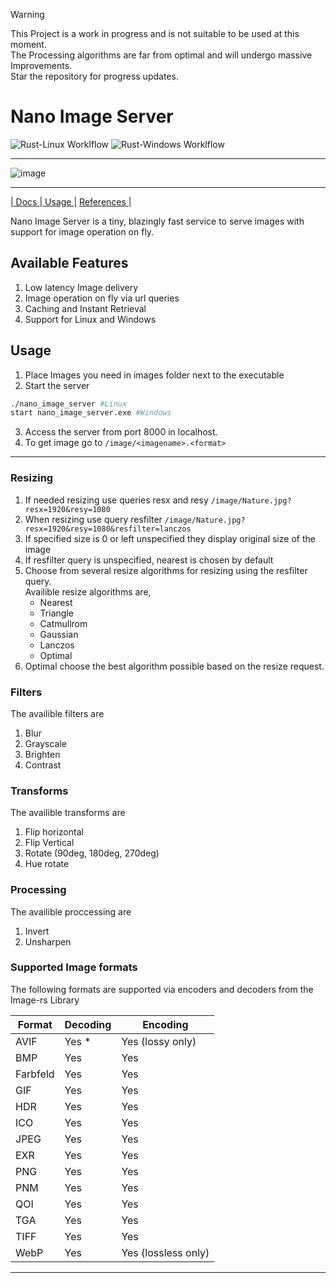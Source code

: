 > [!WARNING]  
> This Project is a work in progress and is not suitable to be used at this moment.  <br>
> The Processing algorithms are far from optimal and will undergo massive Improvements. <br>
> Star the repository for progress updates.

# Nano Image Server
![Rust-Linux Worklflow](https://github.com/mahinkumar/Nano_image_server/actions/workflows/Rust_Linux.yml/badge.svg)
![Rust-Windows Worklflow](https://github.com/mahinkumar/Nano_image_server/actions/workflows/Rust_Windows.yml/badge.svg)


<hr>

![image](https://github.com/user-attachments/assets/c43b43bf-b42e-4115-b225-da9a76f26894)
<hr>

|<a href="https://docs.mahinkumar.com/nanoimageserver/"> Docs </a>|<a href="https://docs.mahinkumar.com/nanoimageserver/usage.html"> Usage </a> | <a href="https://docs.mahinkumar.com/nanoimageserver/references.html"> References </a> |

Nano Image Server is a tiny, blazingly fast service to serve images with support for image operation on fly.

## Available Features
1. Low latency Image delivery
2. Image operation on fly via url queries
3. Caching and Instant Retrieval
4. Support for Linux and Windows

## Usage

1. Place Images you need in images folder next to the executable
2. Start the server
```bash
./nano_image_server #Linux
start nano_image_server.exe #Windows
```
3. Access the server from port 8000 in localhost.
4. To get image go to `/image/<imagename>.<format>`

<hr>

### Resizing
1. If needed resizing use queries resx and resy `/image/Nature.jpg?resx=1920&resy=1080`
2. When resizing use query resfilter `/image/Nature.jpg?resx=1920&resy=1080&resfilter=lanczos`
3. If specified size is 0 or left unspecified they display original size of the image
4. If resfilter query is unspecified, nearest is chosen by default
5. Choose from several resize algorithms for resizing using the resfilter query.<br>
    Availible resize algorithms are,
    - Nearest
    - Triangle
    - Catmullrom
    - Gaussian
    - Lanczos
    - Optimal
6. Optimal choose the best algorithm possible based on the resize request. 

### Filters
The availible filters are 
1. Blur
2. Grayscale 
3. Brighten
4. Contrast

### Transforms
The availible transforms are
1. Flip horizontal
2. Flip Vertical
3. Rotate (90deg, 180deg, 270deg)
4. Hue rotate

### Processing
The availible proccessing are
1. Invert
2. Unsharpen

### Supported Image formats
The following formats are supported via encoders and decoders from the Image-rs Library

| Format   | Decoding                                  | Encoding                                |
| -------- | ----------------------------------------- | --------------------------------------- |
| AVIF     | Yes \*                                    | Yes (lossy only)                        |
| BMP      | Yes                                       | Yes                                     |
| Farbfeld | Yes                                       | Yes                                     |
| GIF      | Yes                                       | Yes                                     |
| HDR      | Yes                                       | Yes                                     |
| ICO      | Yes                                       | Yes                                     |
| JPEG     | Yes                                       | Yes                                     |
| EXR      | Yes                                       | Yes                                     |
| PNG      | Yes                                       | Yes                                     |
| PNM      | Yes                                       | Yes                                     |
| QOI      | Yes                                       | Yes                                     |
| TGA      | Yes                                       | Yes                                     |
| TIFF     | Yes                                       | Yes                                     |
| WebP     | Yes                                       | Yes (lossless only)                     |
<hr>
